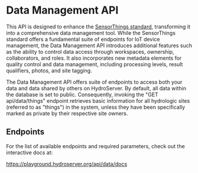 # Data Management API

This API is designed to enhance the [SensorThings standard](sensor-things-api.md), transforming it into a comprehensive data management tool. While the SensorThings standard offers a fundamental suite of endpoints for IoT device management, the Data Management API introduces additional features such as the ability to control data access through workspaces, ownership, collaborators, and roles. It also incorporates new metadata elements for quality control and data management, including processing levels, result qualifiers, photos, and site tagging.

The Data Management API offers suite of endpoints to access both your data and data shared by others on HydroServer. By default, all data within the database is set to public. Consequently, invoking the "GET api/data/things" endpoint retrieves basic information for all hydrologic sites (referred to as "things") in the system, unless they have been specifically marked as private by their respective site owners.

## Endpoints

For the list of available endpoints and required parameters, check out the interactive docs at:

https://playground.hydroserver.org/api/data/docs

